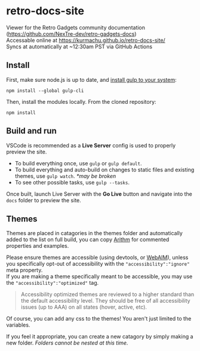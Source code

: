 # retro-docs-site
Viewer for the Retro Gadgets community documentation (https://github.com/NexTre-dev/retro-gadgets-docs)  
Accessable online at https://kurmachu.github.io/retro-docs-site/  
Syncs at automatically at ~12:30am PST via GitHub Actions

## Install
First, make sure node.js is up to date, and [install gulp to your system](https://gulpjs.com/docs/en/getting-started/quick-start):
```shell
npm install --global gulp-cli
```
Then, install the modules locally. From the cloned repository:
```shell
npm install
```
## Build and run
VSCode is recommended as a **Live Server** config is used to properly preview the site.
 - To build everything once, use `gulp` or `gulp default`.
 - To build everything and auto-build on changes to static files and existing themes, use `gulp watch`. *\*may be broken*
 - To see other possible tasks, use `gulp --tasks`.

Once built, launch Live Server with the **Go Live** button and navigate into the `docs` folder to preview the site.

## Themes
Themes are placed in catagories in the themes folder and automatically added to the list on full build, you can copy [Arithm](https://github.com/kurmachu/retro-docs-site/blob/master/themes/default/arithm.css) for commented properties and examples.

Please ensure themes are accessible (using devtools, or [WebAIM](https://webaim.org/resources/contrastchecker/)), unless you specifically opt-out of accessibility with the `"accessibility":"ignore"` meta property.  
If you are making a theme specifically meant to be accessible, you may use the `"accessibility":"optimized"` tag.  
> Accessibility optimized themes are reviewed to a higher standard than the default accessibility level. They should be free of all accessibility issues (up to AAA) on all states (hover, active, etc).

Of course, you can add any css to the themes! You aren't just limited to the variables.

If you feel it appropriate, you can create a new catagory by simply making a new folder. _Folders cannot be nested at this time._
